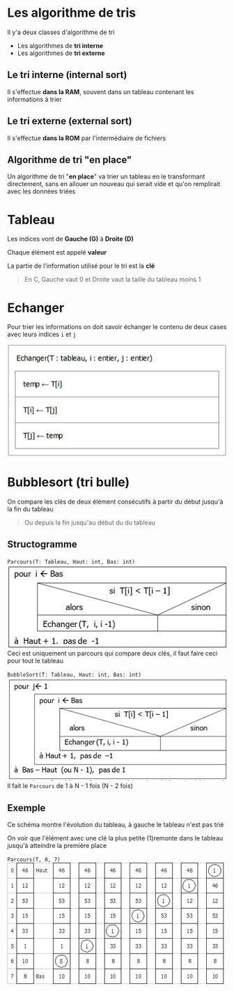 # Les algorithme de tris
Il y'a deux classes d'algorithme de tri
- Les algorithmes de **tri interne**
- Les algorithmes de **tri externe**

## Le tri interne (internal sort)
Il s'effectue **dans la RAM**, souvent dans un tableau contenant les informations à trier

## Le tri externe (external sort)
Il s'effectue **dans la ROM** par l'intermédiaire de fichiers

## Algorithme de tri "en place"
Un algorithme de tri "**en place**" va trier un tableau en le transformant directement, sans en allouer un nouveau qui serait vide et qu'on remplirait avec les données triées

# Tableau
Les indices vont de **Gauche (G)** à **Droite (D)**

Chaque élément est appelé **valeur**

La partie de l'information utilisé pour le tri est la **clé**

> En C, Gauche vaut 0 et Droite vaut la taille du tableau moins 1

# Echanger
Pour trier les informations on doit savoir échanger le contenu de deux cases avec leurs indices `i` et `j`

![](images/swap.png)

# Bubblesort (tri bulle)

On compare les clés de deux élément consécutifs à partir du début jusqu'à la fin du tableau

> Ou depuis la fin jusqu'au début du du tableau

## Structogramme

`Parcours(T: Tableau, Haut: int, Bas: int)`
![](images/bubble_sort2.png)
Ceci est uniquement un parcours qui compare deux clés, il faut faire ceci pour tout le tableau

`BubbleSort(T: Tableau, Haut: int, Bas: int)`
![](images/bubble_sort3.png)
Il fait le `Parcours` de 1 à N - 1 fois (N - 2 fois)

## Exemple
Ce schéma montre l'évolution du tableau, à gauche le tableau n'est pas trié

On voir que l'élément avec une clé la plus petite (1)remonte dans le tableau jusqu'à atteindre la première place

`Parcours(T, 0, 7)`
![](images/bubble_sort1.png)
